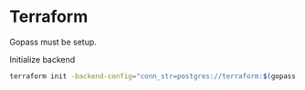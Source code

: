 # Terraform

Gopass must be setup.

Initialize backend

```sh
terraform init -backend-config="conn_str=postgres://terraform:$(gopass show -o terraform/pg_pass)@pg01.hlab.no/terraform"
```
